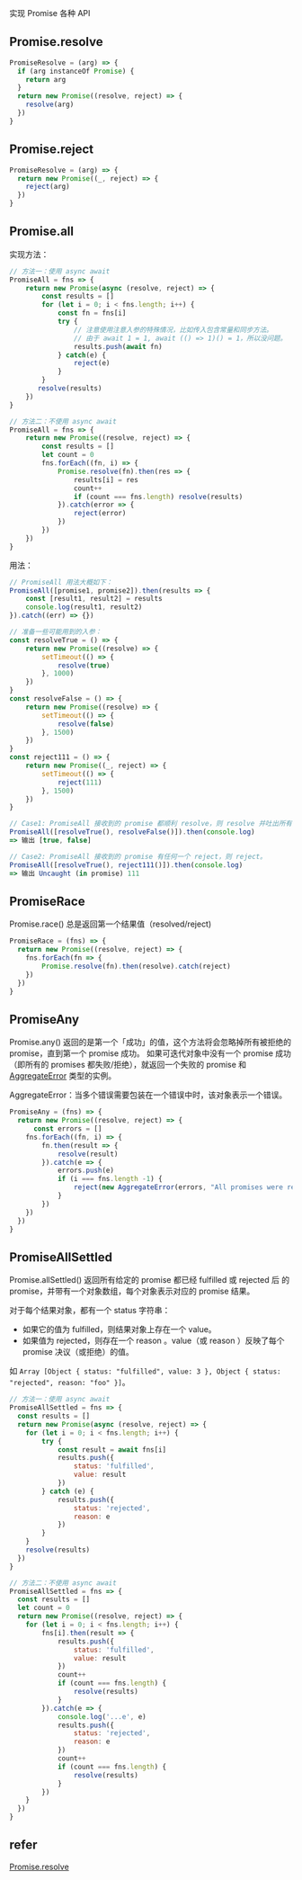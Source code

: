 实现 Promise 各种 API

## Promise.resolve

```js
PromiseResolve = (arg) => {
  if (arg instanceOf Promise) {
    return arg
  }
  return new Promise((resolve, reject) => {
    resolve(arg)
  })
}
```

## Promise.reject

```js
PromiseResolve = (arg) => {
  return new Promise((_, reject) => {
    reject(arg)
  })
}
```

## Promise.all

实现方法：

```js
// 方法一：使用 async await
PromiseAll = fns => {
    return new Promise(async (resolve, reject) => {
        const results = []
        for (let i = 0; i < fns.length; i++) {
            const fn = fns[i]
            try {
                // 注意使用注意入参的特殊情况，比如传入包含常量和同步方法。
                // 由于 await 1 = 1, await (() => 1)() = 1，所以没问题。
                results.push(await fn)
            } catch(e) {
                reject(e)
            }
        }
       resolve(results)
    })
}

// 方法二：不使用 async await
PromiseAll = fns => {
    return new Promise((resolve, reject) => {
        const results = []
        let count = 0
        fns.forEach((fn, i) => {
            Promise.resolve(fn).then(res => {
                results[i] = res
                count++
                if (count === fns.length) resolve(results)
            }).catch(error => {
                reject(error)
            })
        })
    })
}
```

用法：

```js
// PromiseAll 用法大概如下：
PromiseAll([promise1, promise2]).then(results => {
    const [result1, result2] = results
    console.log(result1, result2)
}).catch((err) => {})

// 准备一些可能用到的入参：
const resolveTrue = () => {
    return new Promise((resolve) => {
        setTimeout(() => {
            resolve(true)
        }, 1000)
    })
}
const resolveFalse = () => {
    return new Promise((resolve) => {
        setTimeout(() => {
            resolve(false)
        }, 1500)
    })
}
const reject111 = () => {
    return new Promise((_, reject) => {
        setTimeout(() => {
            reject(111)
        }, 1500)
    })
}

// Case1: PromiseAll 接收到的 promise 都顺利 resolve，则 resolve 并吐出所有 promise 的返回值
PromiseAll([resolveTrue(), resolveFalse()]).then(console.log)
=> 输出 [true, false]

// Case2: PromiseAll 接收到的 promise 有任何一个 reject，则 reject。
PromiseAll([resolveTrue(), reject111()]).then(console.log)
=> 输出 Uncaught (in promise) 111
```

## PromiseRace

Promise.race() 总是返回第一个结果值（resolved/reject)

```js
PromiseRace = (fns) => {
  return new Promise((resolve, reject) => {
    fns.forEach(fn => {
        Promise.resolve(fn).then(resolve).catch(reject)
    })
  })
}
```

## PromiseAny

Promise.any() 返回的是第一个「成功」的值，这个方法将会忽略掉所有被拒绝的 promise，直到第一个 promise 成功。
如果可迭代对象中没有一个 promise 成功（即所有的 promises 都失败/拒绝），就返回一个失败的 promise 和 [AggregateError](https://developer.mozilla.org/zh-CN/docs/Web/JavaScript/Reference/Global_Objects/AggregateError) 类型的实例。

AggregateError：当多个错误​​需要包装在一个错误中时，该对象表示一个错误。

```js
PromiseAny = (fns) => {
  return new Promise((resolve, reject) => {
      const errors = []
    fns.forEach((fn, i) => {
        fn.then(result => {
            resolve(result)
        }).catch(e => {
            errors.push(e)
            if (i === fns.length -1) {
                reject(new AggregateError(errors, "All promises were rejected"))
            }
        })
    })
  })
}
```

## PromiseAllSettled

Promise.allSettled() 返回所有给定的 promise 都已经 fulfilled 或 rejected 后 的 promise，并带有一个对象数组，每个对象表示对应的 promise 结果。

对于每个结果对象，都有一个 status 字符串：
- 如果它的值为 fulfilled，则结果对象上存在一个 value。
- 如果值为 rejected，则存在一个 reason 。value（或 reason ）反映了每个 promise 决议（或拒绝）的值。

如 `Array [Object { status: "fulfilled", value: 3 }, Object { status: "rejected", reason: "foo" }]`。

```js
// 方法一：使用 async await
PromiseAllSettled = fns => {
  const results = []
  return new Promise(async (resolve, reject) => {
    for (let i = 0; i < fns.length; i++) {
        try {
            const result = await fns[i]
            results.push({
                status: 'fulfilled',
                value: result
            })
        } catch (e) {
            results.push({
                status: 'rejected',
                reason: e
            })
        }
    }
    resolve(results)
  })
}

// 方法二：不使用 async await
PromiseAllSettled = fns => {
  const results = []
  let count = 0
  return new Promise((resolve, reject) => {
    for (let i = 0; i < fns.length; i++) {
        fns[i].then(result => {
            results.push({
                status: 'fulfilled',
                value: result
            })
            count++
            if (count === fns.length) {
                resolve(results)
            }
        }).catch(e => {
            console.log('...e', e)
            results.push({
                status: 'rejected',
                reason: e
            })
            count++
            if (count === fns.length) {
                resolve(results)
            }
        })
    }
  })
}
```

## refer

[Promise.resolve](https://developer.mozilla.org/zh-CN/docs/Web/JavaScript/Reference/Global_Objects/Promise/resolve)
